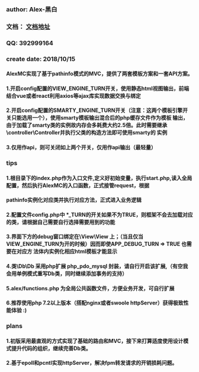 ### author:      Alex-黑白
### 文档：       [文档地址](http://doc.91mylover.top/)
### QQ:          392999164
### create date: 2018/10/15
####              AlexMC实现了基于pathinfo模式的MVC，提供了两套模板方案和一套API方案。
####              1.开启config配置的VIEW_ENGINE_TURN开关，使用静态html视图输出，前端结合vue或者react利用axios等ajax库实现数据交换与绑定
####              2.开启config配置的SMARTY_ENGINE_TURN开关（注意：这两个模板引擎开关只能选用一个），使用smarty模板输出混合后的php缓存文件作为模板                     输出，由于加载了smarty类的实例故内存会多耗费大约2.5倍。此时需要继承\controller\Controller并执行父类的构造方法即可使用smarty的                     实例
####              3.仅用作api，则可关闭如上两个开关，仅用作api输出（最轻量）

### tips
####              1.根目录下的index.php作为入口文件,定义好初始变量，执行start.php,读入全局配置，然后执行AlexMC的入口函数，正式接管request，根据
####                pathinfo实例化对应类并执行对应方法，正式进入业务逻辑
####              2.配置文件config.php中 *_TURN的开关如果不为TRUE，则框架不会去加载对应的类，请根据自己需要自行选择需要用到的功能
####              3.界面下方的debug窗口绑定在\View\View 上；（当且仅当VIEW_ENGINE_TURN为开的时候）因而即使APP_DEBUG_TURN => TRUE 也需要在对应方                     法体内实例化相应html模板才能显示      
####              4.类\Db\Db 采用php扩展 php_pdo_mysql 封装，请自行开启该扩展,（有空我会用单例模式重写Db类，同时继续添加事务的支持）
####              5.alex/functions.php 为全局公共函数文件，方便业务开发，可自行扩展
####              6.推荐使用php 7.2以上版本（搭配nginx或者swoole httpServer）获得极致性能体验 :)


### plans
####               1.初版采用最直观的方式实现了基础的路由和MVC，接下来打算适度使用设计模式提升代码的组织，继续完善Db类。
####               2.基于epoll和pcntl实现httpServer，解决fpm转发请求的开销损耗问题。
